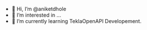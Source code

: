- 👋 Hi, I’m @aniketdhole
- 👀 I’m interested in ...
- 🌱 I’m currently learning TeklaOpenAPI Developement.
  


<!---
aniketdhol/aniketdhol is a ✨ special ✨ repository because its `README.md` (this file) appears on your GitHub profile.
You can click the Preview link to take a look at your changes.
--->
